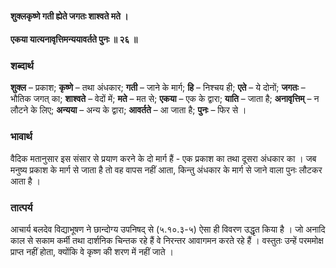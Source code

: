 #### शुक्लकृष्णे गती ह्येते जगतः शाश्वते मते ।
#### एकया यात्यनावृत्तिमन्ययावर्तते पुनः ॥ २६ ॥

### शब्दार्थ

**शुक्ल** – प्रकाश; **कृष्णे** – तथा अंधकार; **गती** – जाने के मार्ग; **हि** – निश्चय ही; **एते** – ये दोनों; **जगतः** – भौतिक जगत् का; **शाश्वते** – वेदों में; **मते** – मत से; **एकया** – एक के द्वारा; **याति** – जाता है; **अनावृत्तिम्** – न लौटने के लिए; **अन्यया** – अन्य के द्वारा; **आवर्तते** – आ जाता है; **पुनः** – फिर से ।

### भावार्थ

वैदिक मतानुसार इस संसार से प्रयाण करने के दो मार्ग हैं - एक प्रकाश का तथा दूसरा अंधकार का । जब मनुष्य प्रकाश के मार्ग से जाता है तो वह वापस नहीं आता, किन्तु अंधकार के मार्ग से जाने वाला पुनः लौटकर आता है ।

### तात्पर्य

आचार्य बलदेव विद्याभूषण ने छान्दोग्य उपनिषद् से (५.१०.३-५) ऐसा ही विवरण उद्धृत किया है । जो अनादि काल से सकाम कर्मी तथा दार्शनिक चिन्तक रहे हैं वे निरन्तर आवागमन करते रहे हैं । वस्तुतः उन्हें परममोक्ष प्राप्त नहीं होता, क्योंकि वे कृष्ण की शरण में नहीं जाते ।